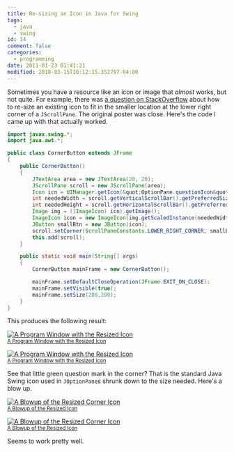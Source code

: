```yaml
---
title: Re-sizing an Icon in Java for Swing
tags:
  - java
  - swing
id: 14
comment: false
categories:
  - programming
date: 2011-01-23 01:41:21
modified: 2018-03-15T10:12:15.352797-04:00
---
```


Sometimes you have a resource like an icon or image that _almost_ works, but not quite. For example, there was [a question on StackOverflow](http://stackoverflow.com/questions/1946631/resizing-an-icon-to-correctly-fit-in-a-scrollpane-corner-button/1947371#1947371) about how to re-size an existing icon to fit in the smaller location at the lower right corner of a `JScrollPane`. The original poster was close. Here's the code I came up with that actually worked.

```java
import javax.swing.*;
import java.awt.*;

public class CornerButton extends JFrame
{
    public CornerButton()
    {
        JTextArea area = new JTextArea(20, 20);
        JScrollPane scroll = new JScrollPane(area);
        Icon icn = UIManager.getIcon(&quot;OptionPane.questionIcon&quot;);
        int neededWidth = scroll.getVerticalScrollBar().getPreferredSize().width;
        int neededHeight = scroll.getHorizontalScrollBar().getPreferredSize().height;
        Image img = ((ImageIcon) icn).getImage();
        ImageIcon icon = new ImageIcon(img.getScaledInstance(neededWidth, neededHeight, Image.SCALE_AREA_AVERAGING));
        JButton smallBtn = new JButton(icon);
        scroll.setCorner(ScrollPaneConstants.LOWER_RIGHT_CORNER, smallBtn);
        this.add(scroll);
    }

    public static void main(String[] args)
    {
        CornerButton mainFrame = new CornerButton();

        mainFrame.setDefaultCloseOperation(JFrame.EXIT_ON_CLOSE);
        mainFrame.setVisible(true);
        mainFrame.setSize(200,200);
    }
}
```

This produces the following result:

[![A Program Window with the Resized Icon](/static/img/2011-01-23-WindowWithResizedIcon.PNG "A Program Window with the Resized Icon")<br><small>A Program Window with the Resized Icon</small>](/static/img/2011-01-23-WindowWithResizedIcon.PNG)

[![A Program Window with the Resized Icon](https://github.com/clartaq/yo-dave/raw/master/images/2011-01-23-WindowWithResizedIcon.PNG "A Program Window with the Resized Icon")<br><small>A Program Window with the Resized Icon</small>](https://github.com/clartaq/yo-dave/raw/master/images/2011-01-23-WindowWithResizedIcon.PNG)

See that little green question mark in the corner? That is the standard Java Swing icon used in `JOptionPane`s shrunk down to the size needed. Here's a blow up.

[![A Blowup of the Resized Corner Icon](/static/img/2011-01-23-CloseUpOfResizedIcon.PNG "A Blowup of the Resized Corner Icon")<br><small>A Blowup of the Resized Icon</small>](/static/img/2011-01-23-CloseUpOfResizedIcon.PNG)

[![A Blowup of the Resized Corner Icon](https://github.com/clartaq/yo-dave/raw/master/images/2011-01-23-CloseUpOfResizedIcon.PNG "A Blowup of the Resized Corner Icon")<br><small>A Blowup of the Resized Icon</small>](https://github.com/clartaq/yo-dave/raw/master/images/2011-01-23-CloseUpOfResizedIcon.PNG)

Seems to work pretty well.

